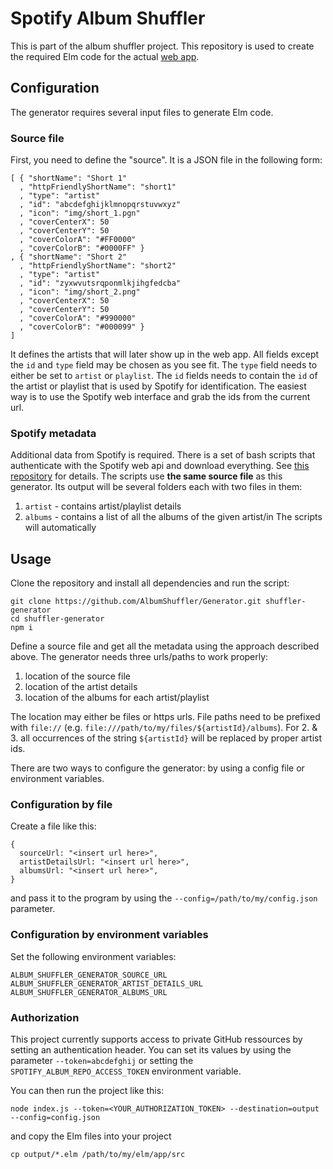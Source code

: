 # Spotify Album Shuffler
This is part of the album shuffler project. This repository is used to create the required Elm code for the actual [web app](https://github.com/AlbumShuffler/Frontend).

## Configuration
The generator requires several input files to generate Elm code.

### Source file
First, you need to define the "source". It is a JSON file in the following form:
```
[ { "shortName": "Short 1"
  , "httpFriendlyShortName": "short1"
  , "type": "artist"
  , "id": "abcdefghijklmnopqrstuvwxyz"
  , "icon": "img/short_1.pgn"
  , "coverCenterX": 50
  , "coverCenterY": 50
  , "coverColorA": "#FF0000"
  , "coverColorB": "#0000FF" }
, { "shortName": "Short 2"
  , "httpFriendlyShortName": "short2"
  , "type": "artist"
  , "id": "zyxwvutsrqponmlkjihgfedcba"
  , "icon": "img/short_2.png"
  , "coverCenterX": 50
  , "coverCenterY": 50
  , "coverColorA": "#990000"
  , "coverColorB": "#000099" }
]
```
It defines the artists that will later show up in the web app. All fields except the `id` and `type` field may be chosen as you see fit. The `type` field needs to either be set to `artist` or `playlist`. The `id` fields needs to contain the `id` of the artist or playlist that is used by Spotify for identification. The easiest way is to use the Spotify web interface and grab the ids from the current url.

### Spotify metadata
Additional data from Spotify is required. There is a set of bash scripts that authenticate with the Spotify web api and download everything. See [this repository](https://github.com/AlbumShuffler/DataRetriever) for details. The scripts use **the same source file** as this generator. Its output will be several folders each with two files in them:

1. `artist` - contains artist/playlist details
2. `albums` - contains a list of all the albums of the given artist/in The scripts will automatically

## Usage
Clone the repository and install all dependencies and run the script:
```
git clone https://github.com/AlbumShuffler/Generator.git shuffler-generator
cd shuffler-generator
npm i
```
Define a source file and get all the metadata using the approach described above. The generator needs three urls/paths to work properly:

1. location of the source file
2. location of the artist details
3. location of the albums for each artist/playlist

The location may either be files or https urls. File paths need to be prefixed with `file://` (e.g. `file:///path/to/my/files/${artistId}/albums`). For 2. & 3. all occurrences of the string `${artistId}` will be replaced by proper artist ids.

There are two ways to configure the generator: by using a config file or environment variables.

### Configuration by file
Create a file like this:
```
{
  sourceUrl: "<insert url here>",
  artistDetailsUrl: "<insert url here>",
  albumsUrl: "<insert url here>",
}
```
and pass it to the program by using the `--config=/path/to/my/config.json` parameter.

### Configuration by environment variables
Set the following environment variables:
```
ALBUM_SHUFFLER_GENERATOR_SOURCE_URL
ALBUM_SHUFFLER_GENERATOR_ARTIST_DETAILS_URL
ALBUM_SHUFFLER_GENERATOR_ALBUMS_URL
```

### Authorization
This project currently supports access to private GitHub ressources by setting an authentication header.
You can set its values by using the parameter `--token=abcdefghij` or setting the `SPOTIFY_ALBUM_REPO_ACCESS_TOKEN` environment variable.

You can then run the project like this:
```
node index.js --token=<YOUR_AUTHORIZATION_TOKEN> --destination=output --config=config.json
```
and copy the Elm files into your project
```
cp output/*.elm /path/to/my/elm/app/src
```
